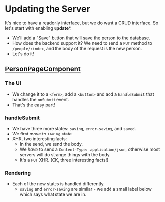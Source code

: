 # Updating the Server

It's nice to have a readonly interface, but we do want a CRUD interface. So let's start with enabling **update***.

* We'll add a "Save" button that will save the person to the database.
* How does the backend support it? We need to send a `PUT` method to `/people/:index`, and the body of the request
  is the new person.
* Let's do it!

## [PersonPageComponent](src/components/PersonPageComponent.js)

### The UI

* We change it to a `<form>`, add a `<button>` and add a `handleSubmit` that handles the `onSubmit` event.
* That's the easy part!

### handleSubmit

* We have three more states: `saving`, `error-saving`, and `saved`.
* We first move to `saving` state.
* XHR, two interesting facts:
  * In the send, we send the body.
  * We _have_ to send a `Content-Type: application/json`, otherwise most servers will do strange things with the body.
  * It's a `PUT` XHR. (OK, three interesting facts!)

### Rendering

* Each of the new states is handled differently.
  * `saving` and `error-saving` are similar - we add a small label below which says what state we are in.
